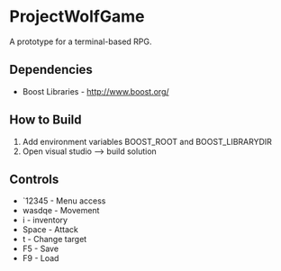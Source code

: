 # ProjectWolfGame
A prototype for a terminal-based RPG.

## Dependencies
* Boost Libraries - http://www.boost.org/

## How to Build
1. Add environment variables BOOST_ROOT and BOOST_LIBRARYDIR
2. Open visual studio --> build solution

## Controls

* `12345 - Menu access
* wasdqe - Movement
* i - inventory
* Space - Attack
* t - Change target
* F5 - Save
* F9 - Load
